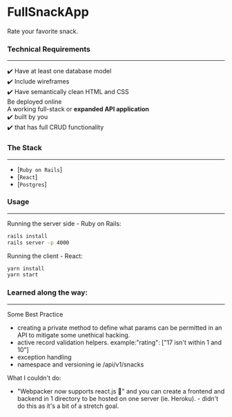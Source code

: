 # FullSnackApp

Rate your favorite snack.

### Technical Requirements

---

:heavy_check_mark: Have at least one database model <br>
:heavy_check_mark: Include wireframes <br>
:heavy_check_mark: Have semantically clean HTML and CSS <br>
Be deployed online  <br>
A working full-stack or **expanded API application** <br>
:heavy_check_mark: built by you <br>
:heavy_check_mark: that has full CRUD functionality <br>

### The Stack

---

- [`Ruby on Rails`]
- [`React`]
- [`Postgres`]


### Usage

---

Running the server side - Ruby on Rails:

```sh
rails install
rails server -p 4000
```

Running the client - React:

```sh
yarn install
yarn start
```

### Learned along the way: 

---

Some Best Practice
- creating a private method to define what params can be permitted in an API to mitigate some unethical hacking. 
- active record validation helpers. example:"rating": ["17 isn't within 1 and 10"]
- exception handling
- namespace and versioning ie /api/v1/snacks
  
What I couldn't do: 
- "Webpacker now supports react.js 🎉" and you can create a frontend and backend in 1 directory to be hosted on one server (ie. Heroku). - didn't do this as it's a bit of a stretch goal. 